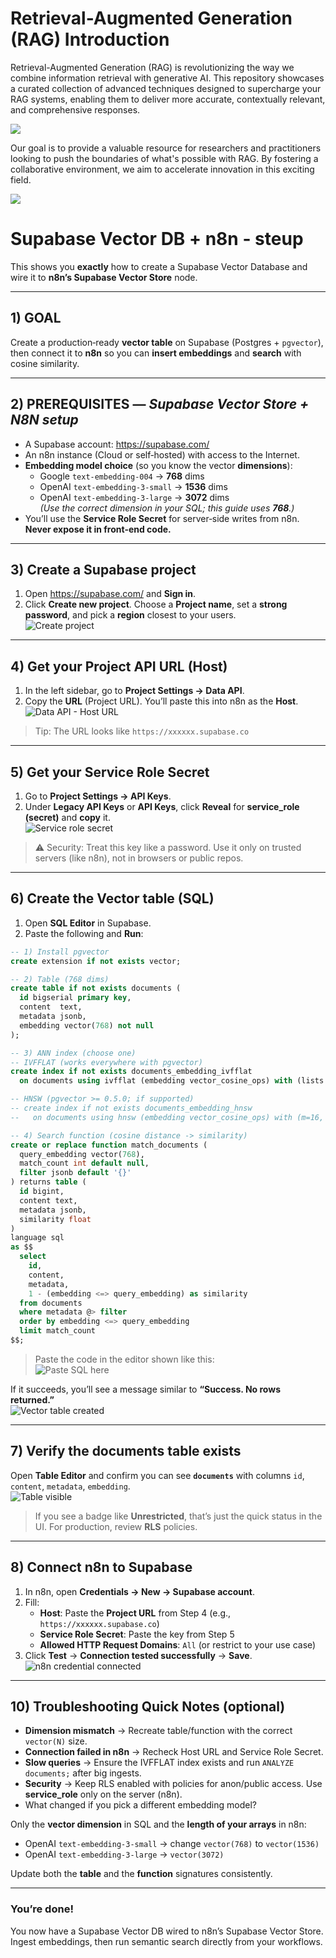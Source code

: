 # Retrieval-Augmented Generation (RAG) Introduction 

Retrieval-Augmented Generation (RAG) is revolutionizing the way we combine information retrieval with generative AI. This repository showcases a curated collection of advanced techniques designed to supercharge your RAG systems, enabling them to deliver more accurate, contextually relevant, and comprehensive responses.

![](01.RAG-setup-Vector-DB/images/RAG-1.png)


Our goal is to provide a valuable resource for researchers and practitioners looking to push the boundaries of what's possible with RAG. By fostering a collaborative environment, we aim to accelerate innovation in this exciting field.

![](01.RAG-setup-Vector-DB/images/RAG-3.png)

# Supabase Vector DB + n8n - steup 

This shows you **exactly** how to create a Supabase Vector Database and wire it to **n8n’s Supabase Vector Store** node. 

---


## 1) GOAL
Create a production‑ready **vector table** on Supabase (Postgres + `pgvector`), then connect it to **n8n** so you can **insert embeddings** and **search** with cosine similarity.

---

## 2) PREREQUISITES — *Supabase Vector Store + N8N setup*

- A Supabase account: <https://supabase.com/>
- An n8n instance (Cloud or self‑hosted) with access to the Internet.
- **Embedding model choice** (so you know the vector **dimensions**):
  - Google `text-embedding-004` → **768** dims
  - OpenAI `text-embedding-3-small` → **1536** dims
  - OpenAI `text-embedding-3-large` → **3072** dims  
  *(Use the correct dimension in your SQL; this guide uses **768**.)*
- You’ll use the **Service Role Secret** for server‑side writes from n8n. **Never expose it in front‑end code.**

---

## 3) Create a Supabase project

1. Open <https://supabase.com/> and **Sign in**.
2. Click **Create new project**. Choose a **Project name**, set a **strong password**, and pick a **region** closest to your users.  
   ![Create project](01.RAG-setup-Vector-DB/images/Creating-New-project.png)

---

## 4) Get your **Project API URL** (Host)

1. In the left sidebar, go to **Project Settings → Data API**.
2. Copy the **URL** (Project URL). You’ll paste this into n8n as the **Host**.  
   ![Data API - Host URL](01.RAG-setup-Vector-DB/images/Superbase-host-url.png)

> Tip: The URL looks like `https://xxxxxx.supabase.co`

---

## 5) Get your **Service Role Secret**

1. Go to **Project Settings → API Keys**.
2. Under **Legacy API Keys** or **API Keys**, click **Reveal** for **service_role (secret)** and **copy** it.  
   ![Service role secret](01.RAG-setup-Vector-DB/images/secret-key.png)

> ⚠️ Security: Treat this key like a password. Use it only on trusted servers (like n8n), not in browsers or public repos.

---

## 6) Create the **Vector table** (SQL)

1. Open **SQL Editor** in Supabase.
2. Paste the following and **Run**:

```sql
-- 1) Install pgvector
create extension if not exists vector;

-- 2) Table (768 dims)
create table if not exists documents (
  id bigserial primary key,
  content  text,
  metadata jsonb,
  embedding vector(768) not null
);

-- 3) ANN index (choose one)
-- IVFFLAT (works everywhere with pgvector)
create index if not exists documents_embedding_ivfflat
  on documents using ivfflat (embedding vector_cosine_ops) with (lists = 100);

-- HNSW (pgvector >= 0.5.0; if supported)
-- create index if not exists documents_embedding_hnsw
--   on documents using hnsw (embedding vector_cosine_ops) with (m=16, ef_construction=64);

-- 4) Search function (cosine distance -> similarity)
create or replace function match_documents (
  query_embedding vector(768),
  match_count int default null,
  filter jsonb default '{}'
) returns table (
  id bigint,
  content text,
  metadata jsonb,
  similarity float
)
language sql
as $$
  select
    id,
    content,
    metadata,
    1 - (embedding <=> query_embedding) as similarity
  from documents
  where metadata @> filter
  order by embedding <=> query_embedding
  limit match_count
$$;
```

> Paste the code in the editor shown like this:  
![Paste SQL here](01.RAG-setup-Vector-DB/images/Vector-BD-code-paste-here.png)

If it succeeds, you’ll see a message similar to **“Success. No rows returned.”**  
![Vector table created](01.RAG-setup-Vector-DB/images/Vector-table-created.png)

---

## 7) Verify the **documents** table exists

Open **Table Editor** and confirm you can see **`documents`** with columns `id`, `content`, `metadata`, `embedding`.  
![Table visible](01.RAG-setup-Vector-DB/images/Table-craeted-checkin.png)

> If you see a badge like **Unrestricted**, that’s just the quick status in the UI. For production, review **RLS** policies.

---

## 8) Connect **n8n** to Supabase

1. In n8n, open **Credentials → New → Supabase account**.
2. Fill:
   - **Host**: Paste the **Project URL** from Step 4 (e.g., `https://xxxxxx.supabase.co`)
   - **Service Role Secret**: Paste the key from Step 5
   - **Allowed HTTP Request Domains**: `All` (or restrict to your use case)
3. Click **Test** → **Connection tested successfully** → **Save**.  
   ![n8n credential connected](01.RAG-setup-Vector-DB/images/N8n-superbase-connected.png)

---

## 10) Troubleshooting Quick Notes (optional)

- **Dimension mismatch** → Recreate table/function with the correct `vector(N)` size.
- **Connection failed in n8n** → Recheck Host URL and Service Role Secret.
- **Slow queries** → Ensure the IVFFLAT index exists and run `ANALYZE documents;` after big ingests.
- **Security** → Keep RLS enabled with policies for anon/public access. Use **service_role** only on the server (n8n).
- What changed if you pick a different embedding model?

Only the **vector dimension** in SQL and the **length of your arrays** in n8n:
- OpenAI `text-embedding-3-small` → change `vector(768)` to `vector(1536)`
- OpenAI `text-embedding-3-large` → `vector(3072)`

Update both the **table** and the **function** signatures consistently.

---

### You’re done!
You now have a Supabase Vector DB wired to n8n’s Supabase Vector Store. Ingest embeddings, then run semantic search directly from your workflows.
